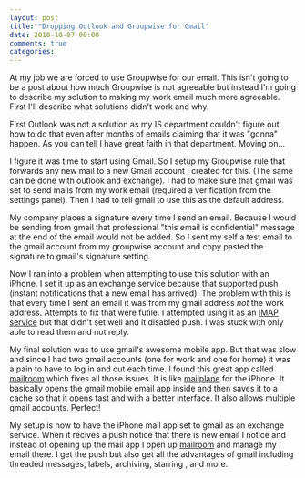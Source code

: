 ```yaml
--- 
layout: post
title: "Dropping Outlook and Groupwise for Gmail"
date: 2010-10-07 00:00
comments: true
categories:
---
```

At my job we are forced to use Groupwise for our email. This isn't going to be
a post about how much Groupwise is not agreeable but instead I'm going to
describe my solution to making my work email much more agreeable. First I'll
describe what solutions didn't work and why.

First Outlook was not a solution as my IS department couldn't figure out how
to do that even after months of emails claiming that it was "gonna" happen. As
you can tell I have great faith in that department. Moving on...

I figure it was time to start using Gmail. So I setup my Groupwise rule that
forwards any new mail to a new Gmail account I created for this. (The same can
be done with outlook and exchange). I had to make sure that gmail was set to
send mails from my work email (required a verification from the settings
panel). Then I had to tell gmail to use this as the default address.

My company places a signature every time I send an email. Because I would be
sending from gmail that professional "this email is confidential" message at
the end of the email would not be added. So I sent my self a test email to the
gmail account from my groupwise account and copy pasted the signature to
gmail's signature setting.

Now I ran into a problem when attempting to use this solution with an iPhone.
I set it up as an exchange service because that supported push (instant
notifications that a new email has arrived). The problem with this is that
every time I sent an email it was from my gmail address _not_ the work
address. Attempts to fix that were futile. I attempted using it as an
[IMAP service][1] but that didn't set well and it disabled push. I was stuck
with only able to read them and not reply.

My final solution was to use gmail's awesome mobile app. But that was slow and
since I had two gmail accounts (one for work and one for home) it was a pain
to have to log in and out each time. I found this great app called
[mailroom][] which fixes all those issues. It is like [mailplane][] for the
iPhone. It basically opens the gmail mobile email app inside and then saves it
to a cache so that it opens fast and with a better interface. It also allows
multiple gmail accounts. Perfect!

My setup is now to have the iPhone mail app set to gmail as an exchange
service. When it recives a push notice that there is new email I notice and
instead of opening up the mail app I open up [mailroom][] and manage my email
there. I get the push but also get all the advantages of gmail including
threaded messages, labels, archiving, starring , and more.

[1]: http://mail.google.com/support/bin/answer.py?hl=en&answer=78799
[mailroom]: http://www.usemailroom.com/
[mailplane]: http://mailplaneapp.com/
